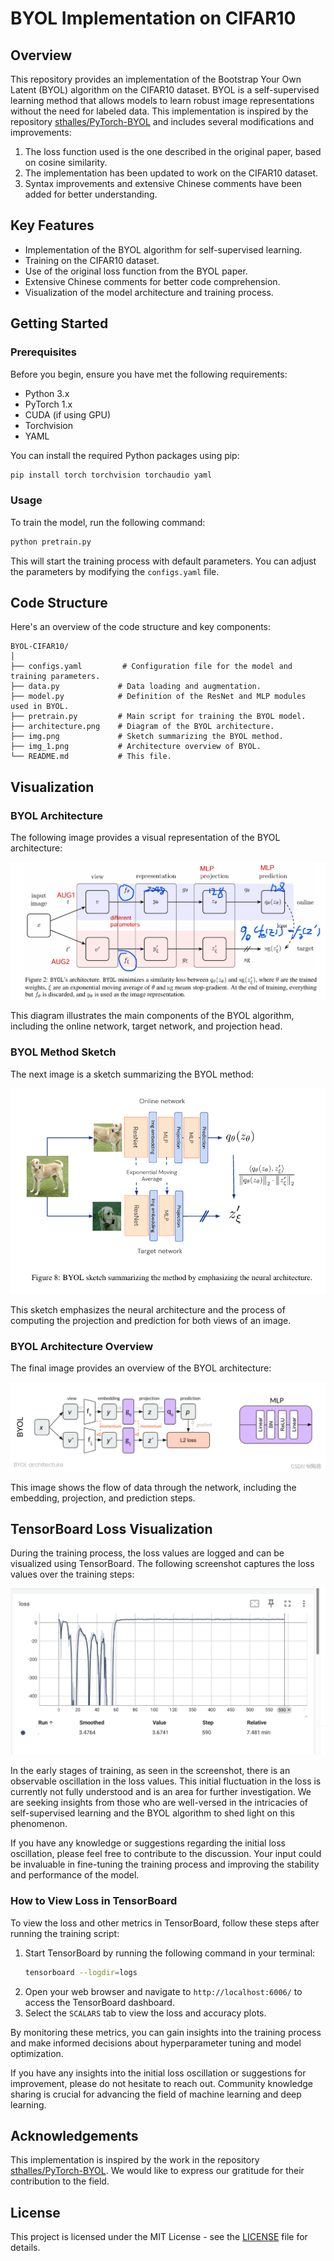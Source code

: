 # BYOL Implementation on CIFAR10

## Overview

This repository provides an implementation of the Bootstrap Your Own Latent (BYOL) algorithm on the CIFAR10 dataset. BYOL is a self-supervised learning method that allows models to learn robust image representations without the need for labeled data. This implementation is inspired by the repository [sthalles/PyTorch-BYOL](https://github.com/sthalles/PyTorch-BYOL) and includes several modifications and improvements:

1. The loss function used is the one described in the original paper, based on cosine similarity.
2. The implementation has been updated to work on the CIFAR10 dataset.
3. Syntax improvements and extensive Chinese comments have been added for better understanding.

## Key Features

- Implementation of the BYOL algorithm for self-supervised learning.
- Training on the CIFAR10 dataset.
- Use of the original loss function from the BYOL paper.
- Extensive Chinese comments for better code comprehension.
- Visualization of the model architecture and training process.

## Getting Started

### Prerequisites

Before you begin, ensure you have met the following requirements:

- Python 3.x
- PyTorch 1.x
- CUDA (if using GPU)
- Torchvision
- YAML

You can install the required Python packages using pip:

```bash
pip install torch torchvision torchaudio yaml
```


### Usage

To train the model, run the following command:

```bash
python pretrain.py
```

This will start the training process with default parameters. You can adjust the parameters by modifying the `configs.yaml` file.

## Code Structure

Here's an overview of the code structure and key components:

```
BYOL-CIFAR10/
│
├── configs.yaml         # Configuration file for the model and training parameters.
├── data.py             # Data loading and augmentation.
├── model.py            # Definition of the ResNet and MLP modules used in BYOL.
├── pretrain.py         # Main script for training the BYOL model.
├── architecture.png    # Diagram of the BYOL architecture.
├── img.png             # Sketch summarizing the BYOL method.
├── img_1.png           # Architecture overview of BYOL.
└── README.md           # This file.
```

## Visualization

### BYOL Architecture

The following image provides a visual representation of the BYOL architecture:

![BYOL Architecture](architecture.png)

This diagram illustrates the main components of the BYOL algorithm, including the online network, target network, and projection head.

### BYOL Method Sketch

The next image is a sketch summarizing the BYOL method:

![BYOL Sketch](img.png)

This sketch emphasizes the neural architecture and the process of computing the projection and prediction for both views of an image.

### BYOL Architecture Overview

The final image provides an overview of the BYOL architecture:

![BYOL Architecture Overview](img_1.png)

This image shows the flow of data through the network, including the embedding, projection, and prediction steps.

## TensorBoard Loss Visualization

During the training process, the loss values are logged and can be visualized using TensorBoard. The following screenshot captures the loss values over the training steps:

![Loss Visualization](tensorboard.png)

In the early stages of training, as seen in the screenshot, there is an observable oscillation in the loss values. This initial fluctuation in the loss is currently not fully understood and is an area for further investigation. We are seeking insights from those who are well-versed in the intricacies of self-supervised learning and the BYOL algorithm to shed light on this phenomenon.

If you have any knowledge or suggestions regarding the initial loss oscillation, please feel free to contribute to the discussion. Your input could be invaluable in fine-tuning the training process and improving the stability and performance of the model.

### How to View Loss in TensorBoard

To view the loss and other metrics in TensorBoard, follow these steps after running the training script:

1. Start TensorBoard by running the following command in your terminal:
   ```bash
   tensorboard --logdir=logs
   ```
2. Open your web browser and navigate to `http://localhost:6006/` to access the TensorBoard dashboard.
3. Select the `SCALARS` tab to view the loss and accuracy plots.

By monitoring these metrics, you can gain insights into the training process and make informed decisions about hyperparameter tuning and model optimization.

If you have any insights into the initial loss oscillation or suggestions for improvement, please do not hesitate to reach out. Community knowledge sharing is crucial for advancing the field of machine learning and deep learning.


## Acknowledgements

This implementation is inspired by the work in the repository [sthalles/PyTorch-BYOL](https://github.com/sthalles/PyTorch-BYOL). We would like to express our gratitude for their contribution to the field.

## License

This project is licensed under the MIT License - see the [LICENSE](LICENSE) file for details.

